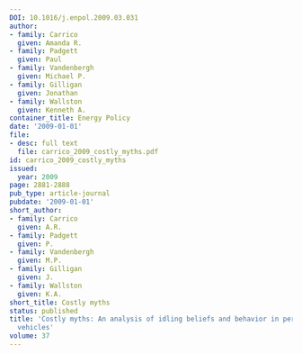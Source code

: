 ```yaml
---
DOI: 10.1016/j.enpol.2009.03.031
author:
- family: Carrico
  given: Amanda R.
- family: Padgett
  given: Paul
- family: Vandenbergh
  given: Michael P.
- family: Gilligan
  given: Jonathan
- family: Wallston
  given: Kenneth A.
container_title: Energy Policy
date: '2009-01-01'
file:
- desc: full text
  file: carrico_2009_costly_myths.pdf
id: carrico_2009_costly_myths
issued:
  year: 2009
page: 2881-2888
pub_type: article-journal
pubdate: '2009-01-01'
short_author:
- family: Carrico
  given: A.R.
- family: Padgett
  given: P.
- family: Vandenbergh
  given: M.P.
- family: Gilligan
  given: J.
- family: Wallston
  given: K.A.
short_title: Costly myths
status: published
title: 'Costly myths: An analysis of idling beliefs and behavior in personal motor
  vehicles'
volume: 37
---
```

